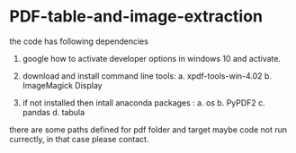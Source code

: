 # PDF-table-and-image-extraction

the code has following dependencies

1. google how to activate developer options in windows 10 and activate.

2. download and install command line tools: a. xpdf-tools-win-4.02
                         		    b. ImageMagick Display 

3. if not installed then intall anaconda packages : a. os
						    b. PyPDF2
                                                    c. pandas
						    d. tabula

there are some paths defined for pdf folder and target maybe code not run currectly, in that case
please contact.
